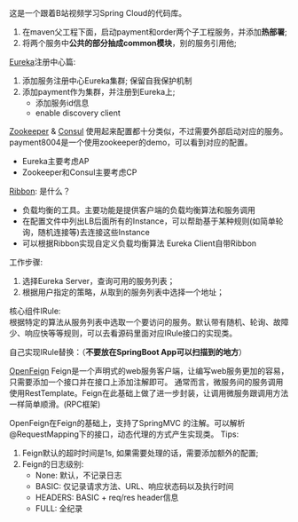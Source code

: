 这是一个跟着B站视频学习Spring Cloud的代码库。

1. 在maven父工程下面，启动payment和order两个子工程服务，并添加**热部署**;
2. 将两个服务中**公共的部分抽成common模块**，别的服务引用他;

[Eureka](https://github.com/Netflix/eureka)注册中心篇:
1. 添加服务注册中心Eureka集群; 保留自我保护机制
2. 添加payment作为集群，并注册到Eureka上; 
    - 添加服务id信息
    - enable discovery client

[Zookeeper](https://github.com/apache/zookeeper) & [Consul](https://www.consul.io/) 使用起来配置都十分类似，不过需要外部启动对应的服务。
payment8004是一个使用zookeeper的demo，可以看到对应的配置。
- Eureka主要考虑AP
- Zookeeper和Consul主要考虑CP


[Ribbon](https://github.com/Netflix/ribbon):
是什么？
- 负载均衡的工具。主要功能是提供客户端的负载均衡算法和服务调用
- 在配置文件中列出LB后面所有的Instance，可以帮助基于某种规则(如简单轮询，随机连接等)去连接这些Instance
- 可以根据Ribbon实现自定义负载均衡算法
Eureka Client自带Ribbon

工作步骤:
1. 选择Eureka Server，查询可用的服务列表；
2. 根据用户指定的策略，从取到的服务列表中选择一个地址；

核心组件IRule:  
根据特定的算法从服务列表中选取一个要访问的服务。默认带有随机、轮询、故障少、响应快等等规则，可以去看源码里面对应IRule接口的实现类。

自己实现IRule替换：（**不要放在SpringBoot App可以扫描到的地方**）

[OpenFeign](https://spring.io/projects/spring-cloud-openfeign)
Feign是一个声明式的web服务客户端，让编写web服务更加的容易，只需要添加一个接口并在接口上添加注解即可。
通常而言，微服务间的服务调用使用RestTemplate。Feign在此基础上做了进一步封装，让调用微服务跟调用方法一样简单顺滑。(RPC框架)

OpenFeign在Feign的基础上，支持了SpringMVC 的注解。可以解析@RequestMapping下的接口，动态代理的方式产生实现类。
Tips:
1. Feign默认的超时时间是1s, 如果需要处理的话，需要添加额外的配置;
2. Feign的日志级别:
    - None: 默认，不记录日志
    - BASIC: 仅记录请求方法、URL、响应状态码以及执行时间
    - HEADERS: BASIC + req/res header信息
    - FULL: 全纪录
